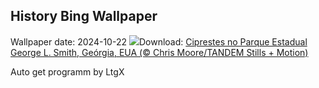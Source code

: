 ## History Bing Wallpaper
Wallpaper date: 2024-10-22
![](https://www.bing.com/th?id=OHR.AutumnCypress_PT-BR6434540619_UHD.jpg&w=1000)Download: [Ciprestes no Parque Estadual George L. Smith, Geórgia, EUA (© Chris Moore/TANDEM Stills + Motion)](https://www.bing.com/th?id=OHR.AutumnCypress_PT-BR6434540619_UHD.jpg)

Auto get programm by LtgX
